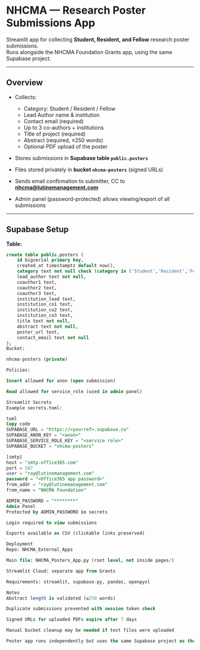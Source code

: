 # NHCMA — Research Poster Submissions App

Streamlit app for collecting **Student, Resident, and Fellow** research poster submissions.  
Runs alongside the NHCMA Foundation Grants app, using the same Supabase project.

---

## Overview

- Collects:
  - Category: Student / Resident / Fellow  
  - Lead Author name & institution  
  - Contact email (required)  
  - Up to 3 co-authors + institutions  
  - Title of project (required)  
  - Abstract (required, ≤250 words)  
  - Optional PDF upload of the poster  

- Stores submissions in **Supabase table `public.posters`**  
- Files stored privately in **bucket `nhcma-posters`** (signed URLs)  
- Sends email confirmation to submitter, CC to **nhcma@lutinemanagement.com**  
- Admin panel (password-protected) allows viewing/export of all submissions  

---

## Supabase Setup

**Table:**

```sql
create table public.posters (
    id bigserial primary key,
    created_at timestamptz default now(),
    category text not null check (category in ('Student','Resident','Fellow')),
    lead_author text not null,
    coauthor1 text,
    coauthor2 text,
    coauthor3 text,
    institution_lead text,
    institution_co1 text,
    institution_co2 text,
    institution_co3 text,
    title text not null,
    abstract text not null,
    poster_url text,
    contact_email text not null
);
Bucket:

nhcma-posters (private)

Policies:

Insert allowed for anon (open submission)

Read allowed for service_role (used in admin panel)

Streamlit Secrets
Example secrets.toml:

toml
Copy code
SUPABASE_URL = "https://<yourref>.supabase.co"
SUPABASE_ANON_KEY = "<anon>"
SUPABASE_SERVICE_ROLE_KEY = "<service role>"
SUPABASE_BUCKET = "nhcma-posters"

[smtp]
host = "smtp.office365.com"
port = 587
user = "ray@lutinemanagement.com"
password = "<Office365 app password>"
from_addr = "ray@lutinemanagement.com"
from_name = "NHCMA Foundation"

ADMIN_PASSWORD = "********"
Admin Panel
Protected by ADMIN_PASSWORD in secrets

Login required to view submissions

Exports available as CSV (clickable links preserved)

Deployment
Repo: NHCMA_External_Apps

Main file: NHCMA_Posters_App.py (root level, not inside pages/)

Streamlit Cloud: separate app from Grants

Requirements: streamlit, supabase-py, pandas, openpyxl

Notes
Abstract length is validated (≤250 words)

Duplicate submissions prevented with session token check

Signed URLs for uploaded PDFs expire after 7 days

Manual bucket cleanup may be needed if test files were uploaded

Poster app runs independently but uses the same Supabase project as the Grants app
